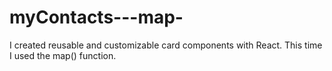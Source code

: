 # myContacts---map-
I created reusable and customizable card components with React. This time I used the map() function.
